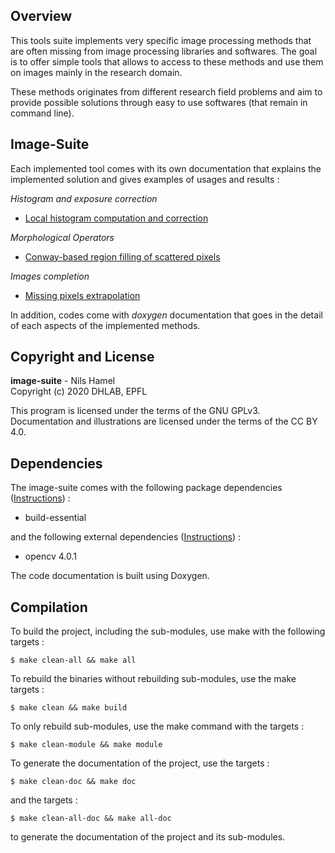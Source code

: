 ## Overview

This tools suite implements very specific image processing methods that are often missing from image processing libraries and softwares. The goal is to offer simple tools that allows to access to these methods and use them on images mainly in the research domain.

These methods originates from different research field problems and aim to provide possible solutions through easy to use softwares (that remain in command line).

## Image-Suite

Each implemented tool comes with its own documentation that explains the implemented solution and gives examples of usages and results :

_Histogram and exposure correction_

* [Local histogram computation and correction](src/image-adaptative-histogram)

_Morphological Operators_

* [Conway-based region filling of scattered pixels](src/image-morphological-conway)

_Images completion_

* [Missing pixels extrapolation](src/image-missing-pixel)

In addition, codes come with _doxygen_ documentation that goes in the detail of each aspects of the implemented methods.

## Copyright and License

**image-suite** - Nils Hamel <br >
Copyright (c) 2020 DHLAB, EPFL

This program is licensed under the terms of the GNU GPLv3. Documentation and illustrations are licensed under the terms of the CC BY 4.0.

## Dependencies

The image-suite comes with the following package dependencies ([Instructions](DEPEND.md)) :

* build-essential

and the following external dependencies ([Instructions](DEPEND.md)) :

 * opencv 4.0.1

The code documentation is built using Doxygen.

## Compilation

To build the project, including the sub-modules, use make with the following targets :

    $ make clean-all && make all

To rebuild the binaries without rebuilding sub-modules, use the make targets :

    $ make clean && make build

To only rebuild sub-modules, use the make command with the targets :

    $ make clean-module && make module

To generate the documentation of the project, use the targets :

    $ make clean-doc && make doc

and the targets :

    $ make clean-all-doc && make all-doc

to generate the documentation of the project and its sub-modules.
